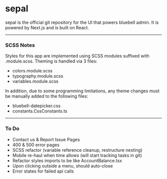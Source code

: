 # sepal
sepal is the official git repository for the UI that powers bluebell admin. It is powered by Next.js and is built on React.

---

### SCSS Notes
Styles for this app are implemented using SCSS modules suffixed with .module.scss.
Theming is handled via 3 files:
- colors.module.scss
- typography.module.scss
- variables.module.scss

In addition, due to some programming limitations, any theme changes must be
manually added to the following files:
- bluebell-datepicker.css
- constants.CssConstants.ts

---

### To Do
- Contact us & Report Issue Pages
- 400 & 500 error pages
- SCSS refactor (variable reference cleanup, restructure nesting)
- Mobile re-haul when time allows (will start tracking tasks in git)
- Refactor styles imports to be like AccountBalance.tsx
- Upon clicking outside a menu, should auto-close
- Error states for failed api calls
